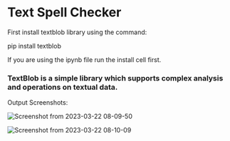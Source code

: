 # Text Spell Checker
First install textblob library using the command:

pip install textblob

If you are using the ipynb file run the install cell first.

### TextBlob is a simple library which supports complex analysis and operations on textual data.


Output Screenshots:

![Screenshot from 2023-03-22 08-09-50](https://user-images.githubusercontent.com/116060493/226802574-23ca3007-99dc-46d0-82be-4ba635cdd93b.png)

![Screenshot from 2023-03-22 08-10-09](https://user-images.githubusercontent.com/116060493/226802585-5e40f739-4b53-44cd-a3cc-7370766b3330.png)
